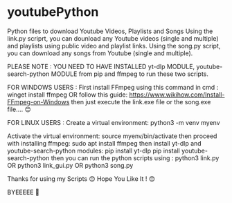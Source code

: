 # youtubePython
Python files to download Youtube Videos, Playlists and Songs
Using the link.py scriprt, you can dounload any Youtube videos (single and multiple) and playlists using public video and playlist links.
Using the song.py script, you can download any songs from Youtube (single and multiple).

PLEASE NOTE : YOU NEED TO HAVE INSTALLED yt-dlp MODULE, youtube-search-python MODULE from pip and ffmpeg to run these two scripts.

FOR WINDOWS USERS : 
  First install FFmpeg using this command in cmd :
    winget install ffmpeg  OR  follow this guide: https://www.wikihow.com/Install-FFmpeg-on-Windows
  then just execute the link.exe file or the song.exe file.... 😊

FOR LINUX USERS : 
  Create a virtual environment:
  python3 -m venv myenv

  Activate the virtual environment:
    source myenv/bin/activate
  then proceed with installing ffmpeg:
    sudo apt install ffmpeg
  then install yt-dlp and youtube-search-python modules:
    pip install yt-dlp
    pip install youtube-search-python
  then you can run the python scripts using :
    python3 link.py  OR  python3 link_gui.py  OR  python3 song.py

Thanks for using my Scripts 😊
Hope You Like It ! 😊

BYEEEEE 👋
